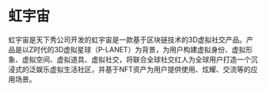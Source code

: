 # 虹宇宙

虹宇宙是天下秀公司开发的虹宇宙是一款基于区块链技术的3D虚拟社交产品。产品是以Z时代的3D虚拟星球（P-LANET）为背景，为用户构建虚拟身份、虚拟形象、虚拟空间、虚拟道具、虚拟社交，将联合全球社交红人为全球用户打造一个沉浸式的泛娱乐虚拟生活社区，并基于NFT资产为用户提供使用、炫耀、交流等的应用场景。

